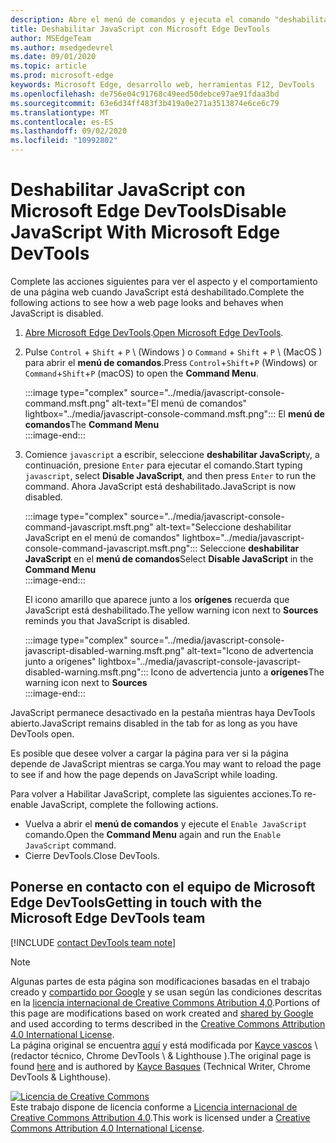 ```yaml
---
description: Abre el menú de comandos y ejecuta el comando "deshabilitar JavaScript".
title: Deshabilitar JavaScript con Microsoft Edge DevTools
author: MSEdgeTeam
ms.author: msedgedevrel
ms.date: 09/01/2020
ms.topic: article
ms.prod: microsoft-edge
keywords: Microsoft Edge, desarrollo web, herramientas F12, DevTools
ms.openlocfilehash: de756e04c91768c49eed50debce97ae91fdaa3bd
ms.sourcegitcommit: 63e6d34ff483f3b419a0e271a3513874e6ce6c79
ms.translationtype: MT
ms.contentlocale: es-ES
ms.lasthandoff: 09/02/2020
ms.locfileid: "10992802"
---
```

<!-- Copyright Kayce Basques 

   Licensed under the Apache License, Version 2.0 (the "License");
   you may not use this file except in compliance with the License.
   You may obtain a copy of the License at

       https://www.apache.org/licenses/LICENSE-2.0

   Unless required by applicable law or agreed to in writing, software
   distributed under the License is distributed on an "AS IS" BASIS,
   WITHOUT WARRANTIES OR CONDITIONS OF ANY KIND, either express or implied.
   See the License for the specific language governing permissions and
   limitations under the License.  -->

# <span data-ttu-id="8fe43-104">Deshabilitar JavaScript con Microsoft Edge DevTools</span><span class="sxs-lookup"><span data-stu-id="8fe43-104">Disable JavaScript With Microsoft Edge DevTools</span></span>  

<span data-ttu-id="8fe43-105">Complete las acciones siguientes para ver el aspecto y el comportamiento de una página web cuando JavaScript está deshabilitado.</span><span class="sxs-lookup"><span data-stu-id="8fe43-105">Complete the following actions to see how a web page looks and behaves when JavaScript is disabled.</span></span>  

1.  <span data-ttu-id="8fe43-106">[Abre Microsoft Edge DevTools][DevToolsOpen].</span><span class="sxs-lookup"><span data-stu-id="8fe43-106">[Open Microsoft Edge DevTools][DevToolsOpen].</span></span>  
1.  <span data-ttu-id="8fe43-107">Pulse `Control` + `Shift` + `P` \ (Windows \) o `Command` + `Shift` + `P` \ (MacOS \) para abrir el **menú de comandos**.</span><span class="sxs-lookup"><span data-stu-id="8fe43-107">Press `Control`+`Shift`+`P` \(Windows\) or `Command`+`Shift`+`P` \(macOS\) to open the **Command Menu**.</span></span>  
    
    :::image type="complex" source="../media/javascript-console-command.msft.png" alt-text="El menú de comandos" lightbox="../media/javascript-console-command.msft.png":::
       <span data-ttu-id="8fe43-109">El **menú de comandos**</span><span class="sxs-lookup"><span data-stu-id="8fe43-109">The **Command Menu**</span></span>  
    :::image-end:::  
    
1.  <span data-ttu-id="8fe43-110">Comience `javascript` a escribir, seleccione **deshabilitar JavaScript**y, a continuación, presione `Enter` para ejecutar el comando.</span><span class="sxs-lookup"><span data-stu-id="8fe43-110">Start typing `javascript`, select **Disable JavaScript**, and then press `Enter` to run the command.</span></span>  <span data-ttu-id="8fe43-111">Ahora JavaScript está deshabilitado.</span><span class="sxs-lookup"><span data-stu-id="8fe43-111">JavaScript is now disabled.</span></span>  
    
    :::image type="complex" source="../media/javascript-console-command-javascript.msft.png" alt-text="Seleccione deshabilitar JavaScript en el menú de comandos" lightbox="../media/javascript-console-command-javascript.msft.png":::
       <span data-ttu-id="8fe43-113">Seleccione **deshabilitar JavaScript** en el **menú de comandos**</span><span class="sxs-lookup"><span data-stu-id="8fe43-113">Select **Disable JavaScript** in the **Command Menu**</span></span>  
    :::image-end:::  
    
    <span data-ttu-id="8fe43-114">El icono amarillo que aparece junto a los **orígenes** recuerda que JavaScript está deshabilitado.</span><span class="sxs-lookup"><span data-stu-id="8fe43-114">The yellow warning icon next to **Sources** reminds you that JavaScript is disabled.</span></span>  
    
    :::image type="complex" source="../media/javascript-console-javascript-disabled-warning.msft.png" alt-text="Icono de advertencia junto a orígenes" lightbox="../media/javascript-console-javascript-disabled-warning.msft.png":::
       <span data-ttu-id="8fe43-116">Icono de advertencia junto a **orígenes**</span><span class="sxs-lookup"><span data-stu-id="8fe43-116">The warning icon next to **Sources**</span></span>  
    :::image-end:::  
    
<span data-ttu-id="8fe43-117">JavaScript permanece desactivado en la pestaña mientras haya DevTools abierto.</span><span class="sxs-lookup"><span data-stu-id="8fe43-117">JavaScript remains disabled in the tab for as long as you have DevTools open.</span></span>  

<span data-ttu-id="8fe43-118">Es posible que desee volver a cargar la página para ver si la página depende de JavaScript mientras se carga.</span><span class="sxs-lookup"><span data-stu-id="8fe43-118">You may want to reload the page to see if and how the page depends on JavaScript while loading.</span></span>  

<span data-ttu-id="8fe43-119">Para volver a Habilitar JavaScript, complete las siguientes acciones.</span><span class="sxs-lookup"><span data-stu-id="8fe43-119">To re-enable JavaScript, complete the following actions.</span></span>  

*   <span data-ttu-id="8fe43-120">Vuelva a abrir el **menú de comandos** y ejecute el `Enable JavaScript` comando.</span><span class="sxs-lookup"><span data-stu-id="8fe43-120">Open the **Command Menu** again and run the `Enable JavaScript` command.</span></span>  
*   <span data-ttu-id="8fe43-121">Cierre DevTools.</span><span class="sxs-lookup"><span data-stu-id="8fe43-121">Close DevTools.</span></span>  

## <span data-ttu-id="8fe43-122">Ponerse en contacto con el equipo de Microsoft Edge DevTools</span><span class="sxs-lookup"><span data-stu-id="8fe43-122">Getting in touch with the Microsoft Edge DevTools team</span></span>  

[!INCLUDE [contact DevTools team note](../includes/contact-devtools-team-note.md)]  

<!-- links -->  

[DevToolsOpen]: ../open.md "Abrir Microsoft Edge DevTools | Microsoft docs"  

> [!NOTE]
> <span data-ttu-id="8fe43-124">Algunas partes de esta página son modificaciones basadas en el trabajo creado y [compartido por Google][GoogleSitePolicies] y se usan según las condiciones descritas en la [licencia internacional de Creative Commons Atribution 4,0][CCA4IL].</span><span class="sxs-lookup"><span data-stu-id="8fe43-124">Portions of this page are modifications based on work created and [shared by Google][GoogleSitePolicies] and used according to terms described in the [Creative Commons Attribution 4.0 International License][CCA4IL].</span></span>  
> <span data-ttu-id="8fe43-125">La página original se encuentra [aquí](https://developers.google.com/web/tools/chrome-devtools/javascript/disable) y está modificada por [Kayce vascos][KayceBasques] \ (redactor técnico, Chrome DevTools \ & Lighthouse \).</span><span class="sxs-lookup"><span data-stu-id="8fe43-125">The original page is found [here](https://developers.google.com/web/tools/chrome-devtools/javascript/disable) and is authored by [Kayce Basques][KayceBasques] \(Technical Writer, Chrome DevTools \& Lighthouse\).</span></span>  

[![Licencia de Creative Commons][CCby4Image]][CCA4IL]  
<span data-ttu-id="8fe43-127">Este trabajo dispone de licencia conforme a [Licencia internacional de Creative Commons Attribution 4.0][CCA4IL].</span><span class="sxs-lookup"><span data-stu-id="8fe43-127">This work is licensed under a [Creative Commons Attribution 4.0 International License][CCA4IL].</span></span>  

[CCA4IL]: https://creativecommons.org/licenses/by/4.0  
[CCby4Image]: https://i.creativecommons.org/l/by/4.0/88x31.png  
[GoogleSitePolicies]: https://developers.google.com/terms/site-policies  
[KayceBasques]: https://developers.google.com/web/resources/contributors/kaycebasques  
